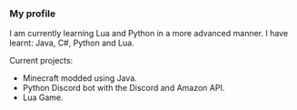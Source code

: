 ### My profile

I am currently learning Lua and Python in a more advanced manner.
I have learnt: Java, C#, Python and Lua.

Current projects:
- Minecraft modded using Java.
- Python Discord bot with the Discord and Amazon API.
- Lua Game.


<!--
**HixlePod/HixlePod** is a ✨ _special_ ✨ repository because its `README.md` (this file) appears on your GitHub profile.

Here are some ideas to get you started:

- 💬 Ask me about ...
- 📫 How to reach me: ...
- 😄 Pronouns: ...
- ⚡ Fun fact: ...
-->

